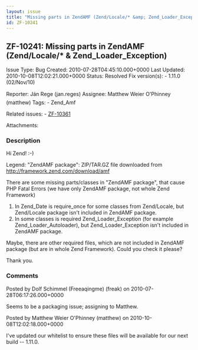 ```yaml
---
layout: issue
title: "Missing parts in ZendAMF (Zend/Locale/* &amp; Zend_Loader_Exception)"
id: ZF-10241
---
```


ZF-10241: Missing parts in ZendAMF (Zend/Locale/\* & Zend\_Loader\_Exception)
-----------------------------------------------------------------------------

 Issue Type: Bug Created: 2010-07-28T04:45:10.000+0000 Last Updated: 2010-10-08T12:02:21.000+0000 Status: Resolved Fix version(s): - 1.11.0 (02/Nov/10)
 
 Reporter:  Ján Rege&#154; (jan.reges)  Assignee:  Matthew Weier O'Phinney (matthew)  Tags: - Zend\_Amf
 
 Related issues: - [ZF-10361](/issues/browse/ZF-10361)
 
 Attachments: 
### Description

Hi Zend! :-)

Legend: "ZendAMF package": ZIP/TAR.GZ file downloaded from <http://framework.zend.com/download/amf>

There are some missing parts/classes in "ZendAMF package", that cause PHP Fatal Errors (we have only ZendAMF package, not whole Zend Framework)

1. In Zend\_Date is require\_once for some classes from Zend/Locale, but Zend/Locale package isn't included in ZendAMF package.
2. In some classes is required Zend\_Loader\_Exception (for example Zend\_Loader\_Autoloader), but Zend\_Loader\_Exception isn't included in ZendAMF package.

Maybe, there are other required files, which are not included in ZendAMF package (but are in whole Zend Framework). Could you check it please?

Thank you.

 

 

### Comments

Posted by Dolf Schimmel (Freeaqingme) (freak) on 2010-07-28T06:17:26.000+0000

Seems to be a packaging issue; assigning to Matthew.

 

 

Posted by Matthew Weier O'Phinney (matthew) on 2010-10-08T12:02:18.000+0000

I've updated our whitelist to ensure these files will be available for our next build -- 1.11.0.

 

 